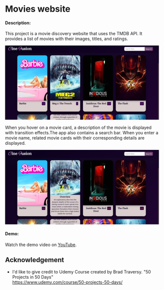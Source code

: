 
# Movies website

#### Description:

This project is a movie discovery website that uses the TMDB API. It provides a list of movies with their images, titles, and ratings.


![screenshot](movies%20app.png)

 When you hover on a movie card, a description of the movie is displayed with transition effects.The app also contains a search bar. When you enter a movie name, related movie cards with their corresponding details are displayed.
 
![screenshot](movies%20app%20(2).png)
#### Demo:

Watch the demo video on [YouTube]().







## Acknowledgement

- I'd like to give credit to Udemy Course created by Brad Traversy. "50 Projects in 50 Days"  
    https://www.udemy.com/course/50-projects-50-days/   

